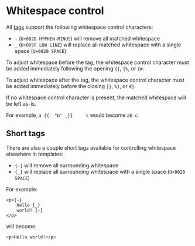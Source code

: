 # Whitespace control

All [tags](tags.md) support the following whitespace control characters:

- `-` (`U+002D HYPHEN-MINUS`) will remove all matched whitespace
- `_` (`U+005F LOW LINE`) will replace all matched whitespace with a single space (`U+0020 SPACE`)

To adjust whitespace before the tag, the whitespace control character must be added immediately following the opening `{{`, `{%`, or `{#`.

To adjust whitespace after the tag, the whitespace control character must be added immediately before the closing `}}`, `%}`, or `#}`.

If no whitespace control character is present, the matched whitespace will be left as-is.

For example, `a {{- "b" _}}     c` would become `ab c`.

## Short tags

There are also a couple short tags available for controlling whitespace elsewhere in templates:

- `{-}` will remove all surrounding whitespace
- `{_}` will replace all surrounding whitespace with a single space (`U+0020 SPACE`)

For example:

```oxip
<p>{-}
    Hello {_}
    world! {-}
</p>
```

will become:

```html
<p>Hello world!</p>
```
